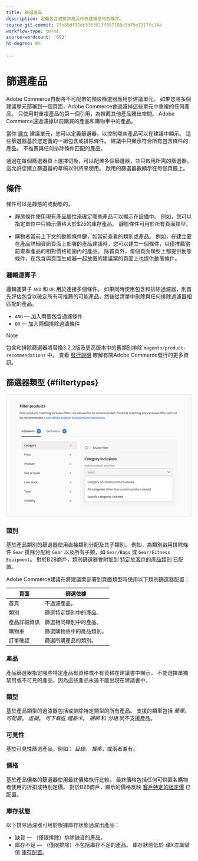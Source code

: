 ```yaml
---
title: 篩選產品
description: 定義包含或排除產品作為建議使用的條件。
source-git-commit: 7fe89df32dc5363817f957180e5b75e7217fc14a
workflow-type: tm+mt
source-wordcount: '693'
ht-degree: 0%

---
```


# 篩選產品

Adobe Commerce自動將不可配置的預設篩選器應用於建議單元。 如果您將多個建議單元部署到一個頁面，Adobe Commerce會過濾掉這些單元中重複的任何產品。 只使用對重複產品的第一個引用，為推薦其他產品騰出空間。 Adobe Commerce還過濾掉以前購買的產品和購物車中的產品。

當你 [建立](create.md) 建議單元，您可以定義篩選器，以控制哪些產品可以在建議中顯示。 這些篩選器基於您定義的一組包含或排除條件。 建議中只顯示符合所有包含條件的產品。 不推薦與任何排除條件匹配的產品。

通過在每個篩選器頁上選擇切換，可以配置多個篩選器，並只啟用所需的篩選器。 這允許您建立篩選器的草稿以供將來使用。 啟用的篩選器數顯示在每個頁籤上。

## 條件

條件可以是靜態的或動態的。

- 靜態條件使用現有產品屬性來確定哪些產品可以顯示在設備中。 例如，您可以指定單位中只顯示價格大於$25的庫存產品。 靜態條件可用於所有頁面類型。

- 購物者當前上下文的動態條件鍵，如當前查看的類別或產品。 例如，在建立要在產品詳細資訊頁面上部署的產品建議時，您可以建立一個條件，以僅推薦當前查看產品的相對價格範圍內的產品。 除首頁外，每個頁面類型上都提供動態條件，在包含與頁面生成器一起放置的建議案的頁面上也提供動態條件。

### 邏輯運算子

邏輯運算子 `AND` 和 `OR` 用於連接多個條件。 如果同時使用包含和排除過濾器，則首先評估包含以確定所有可推薦的可能產品，然後從清單中刪除與任何排除過濾器相匹配的產品。

- `AND`  — 加入兩個包含過濾條件
- `OR`  — 加入兩個排除過濾條件

>[!NOTE]
>
> 包含和排除篩選器將替換3.2.2版及更高版本中的舊類別排除 `magento/product-recommendations` 中。 查看 [發行說明](release-notes.md) 瞭解有關Adobe Commerce發行的更多資訊。

## 篩選器類型 {#filtertypes}

![篩選器](assets/rec-conditions.png)

### 類別

基於產品類別的篩選器使用直接類別分配及其子類別。 例如，為類別啟用排除條件 `Gear` 排除分配給 `Gear` 以及所有子類，如 `Gear/Bags` 或 `Gear/Fitness Equipment`。 對於B2B商戶，類別篩選器會附加到 [特定於客戶的產品類別](https://docs.magento.com/user-guide/catalog/category-permissions.html) 已配置。

Adobe Commerce建議在將建議案部署到頁面類型時使用以下類別篩選器配置：

| 頁面 | 篩選依據 |
|---|---|
| 首頁 | 不過濾產品。 |
| 類別 | 篩選特定類別中的產品。 |
| 產品詳細資訊 | 篩選相同類別中的產品。 |
| 購物車 | 篩選購物車中的產品類別。 |
| 訂單確認 | 篩選所購產品的類別。 |

### 產品

產品篩選器指定哪些特定產品有資格或不有資格在建議書中顯示。 不能選擇單獨禁用或不可見的產品，因為這些產品永遠不能出現在建議書中。

### 類型

基於產品類型的過濾器包括或排除特定類型的所有產品。 支援的類型包括 _簡單_。 _可配置_。 _虛擬_。 _可下載_&#x200B;或 _禮品卡_。 _捆綁_ 和 _分組_ 尚不支援產品。

### 可見性

基於可見性篩選產品，例如： _目錄_。 _搜索_，或兩者兼有。

### 價格

基於產品價格的篩選器使用最終價格執行比較。 最終價格包括任何可供匿名購物者使用的折扣或特別定價。 對於B2B商戶，顯示的價格反映 [客戶特定的組定價](https://docs.magento.com/user-guide/catalog/pricing-advanced.html#customer-group-price) 已配置。

### 庫存狀態

以下排除過濾器可用於根據庫存狀態過濾出產品：

- 缺貨 — （僅限排除）排除缺貨的產品。
- 庫存不足 — （僅限排除）不包括庫存不足的產品。 庫存狀態低於 _僅X左閾值_ 值 [庫存配置](https://docs.magento.com/user-guide/configuration/catalog/inventory.html)。

